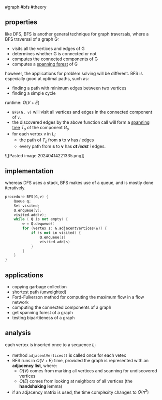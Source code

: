 #graph #bfs #theory
## properties
like DFS, BFS is another general technique for graph traversals, where a BFS traversal of a graph G: 
- visits all the vertices and edges of G
- determines whether G is connected or not
- computes the connected components of G
- computes a [spanning forest](graph/abstract%20graph%20datatype#spanning%20tree) of G

however, the applications for problem solving will be different. BFS is especially good at optimal paths, such as:
- finding a path with minimum edges between two vertices
- finding a simple cycle

runtime: $O(V+E)$
- `BFS(G, v)` will visit all vertices and edges in the connected component of `v`.
- the discovered edges by the above function call will form a [spanning tree](graph/abstract%20graph%20datatype#spanning%20tree) $T_s$ of the component $G_s$
- for each vertex v in $L_{i}$: 
	- the path of $T_s$ from **s** to **v** has $i$ edges
	- every path from **s** to **v** has ***at least*** $i$ edges.

![[Pasted image 20240414221335.png]]
## implementation
whereas DFS uses a stack, BFS makes use of a queue, and is mostly done iteratively. 

```cpp
procedure BFS(G,v) {  
	Queue q;
	Set visited;  
	Q.enqueue(v);
	visited.add(v);  
	while ( Q is not empty) {  
		w = Q.dequeue()  
		for (vertex s: G.adjacentVertices(w)) {  
			if (s not in visited) {  
				Q.enqueue(s)  
				visited.add(s)
			}  
		}  
	}  
}
```

## applications
- copying garbage collection
- shortest path (unweighted)
- Ford-Fulkerson method for computing the maximum flow in a flow network
- computing the connected components of a graph
- get spanning forest of a graph
- testing bipartiteness of a graph

## analysis
each vertex is inserted once to a sequence $L_{i}$
- method `adjacentVertices()` is called once for each vetex
- BFS runs in $O(V+E)$ time, provided the graph is represented with an **adjacency list**, where: 
	- $O(V)$ comes from marking all vertices and scanning for undiscovered vertices
	- $O(E)$ comes from looking at neighbors of all vertices (the **handshaking** lemma)
- if an adjacency matrix is used, the time complexity changes to $O(n^{2})$
